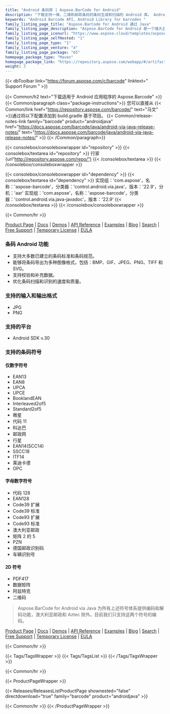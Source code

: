 ```yaml
---
title: "Android 条码库 | Aspose.BarCode for Android"
description: "下载支持一维、二维和邮政条码的条码生成和扫描的 Android 库。 Android Barcode API 允许开发人员通过指定不同的符号来自定义代码，"
keywords: "Android Barcode API, Android Library for barcodes "
family_listing_page_title: "Aspose.BarCode for Android 通过 Java"
family_listing_page_description: "Aspose.BarCode for Android 是一个强大且可靠的条形码生成和识别组件，用 Java 编写，它允许开发人员快速轻松地将条形码生成和识别功能添加到他们的 Java 应用程序中。"
family_listing_page_iconurl: "https://www.aspose.cloud/templates/aspose/App_Themes/V3/images/barcode/272x272/aspose_barcode-for-java-min.png"
family_listing_page_selfHosted: "1"
family_listing_page_type: "1"
family_listing_page_venture: "4"
family_listing_page_package: "65"
homepage_package_type: "Maven"
homepage_package_link: "https://repository.aspose.com/webapp/#/artifacts/browse/tree/General/repo/com/aspose/aspose-barcode"
weight: 3
---
```


{{< dbToolbar link="https://forum.aspose.com/c/barcode" linktext=" Support Forum " >}}

{{< Common/h2 text="下载适用于 Android 应用程序的 Aspose.Barcode"  >}}
{{< Common/paragraph class="package-instructions">}}
您可以直接从
{{< Common/link href="https://repository.aspose.com/barcode/" text="马文"  >}}通过将以下配置添加到 build.gradle 基于项目。
{{< Common/release-notes-link family="barcode" product="androidjava" href="https://docs.aspose.com/barcode/java/android-via-java-release-notes/" text="https://docs.aspose.com/barcode/java/android-via-java-release-notes/"  >}}
{{< /Common/paragraph>}}

{{< consolebox/consoleboxwrapper id="repository" >}}
{{< consolebox/textarea id="repository" >}}
行家{url“http://repository.aspose.com/repo/”}
{{< /consolebox/textarea >}}
{{< /consolebox/consoleboxwrapper >}}

{{< consolebox/consoleboxwrapper id="dependency" >}}
{{< consolebox/textarea id="dependency" >}}
实现组：'com.aspose'，名称：'aspose-barcode'，分类器：'control.android.via.java'，版本：'22.9'，分机：'aar'
实现组：'com.aspose'，名称：'aspose-barcode'，分类器：'control.android.via.java-javadoc'，版本：'22.9'
{{< /consolebox/textarea >}}
{{< /consolebox/consoleboxwrapper >}}

{{< Common/hr >}}

[Product Page](https://products.aspose.com/barcode/android-java/) | [Docs](https://docs.aspose.com/barcode/androidjava/) | [Demos](https://products.aspose.app/barcode/family) | [API Reference](https://reference.aspose.com/barcode/java) | [Examples](https://github.com/aspose-barcode/Aspose.BarCode-for-Java) | [Blog](https://blog.aspose.com/category/barcode/) | [Search](https://search.aspose.com/) | [Free Support](https://forum.aspose.com/c/barcode) | [Temporary License](https://purchase.aspose.com/temporary-license) | [EULA](https://about.aspose.com/legal/eula/)

### 条码 Android 功能

- 支持大多数已建立的条码标准和条码规范。
- 能够将条码导出为多种图像格式，包括：BMP、GIF、JPEG、PNG、TIFF 和 SVG。
- 支持校验和补充数据。
- 优化条码扫描和识别的速度和质量。

### 支持的输入和输出格式

- JPG
- PNG

### 支持的平台

- Android SDK v.30

### 支持的条码符号

#### 仅数字符号

- EAN13
- EAN8
- UPCA
- UPCE
- BooklandEAN
- Interleaved2of5
- Standard2of5
- 微星
- 代码 11
- 科达巴
- 邮政网
- 行星
- EAN14(SCC14)
- SSCC18
- ITF14
- 莱迪卡德
- OPC

#### 字母数字符号

- 代码 128
- EAN128
- Code39 扩展
- Code39 标准
- Code93 扩展
- Code93 标准
- 澳大利亚邮政
- 矩阵 2 的 5
- PZN
- 德国邮政识别码
- 车辆识别号

#### 2D 符号

- PDF417
- 数据矩阵
- 阿兹特克
- 二维码

> Aspose.BarCode for Android via Java 为所有上述符号体系提供编码和解码功能，澳大利亚邮政和 Aztec 除外。目前我们只支持这两个符号的编码。

[Product Page](https://products.aspose.com/barcode/android-java/) | [Docs](https://docs.aspose.com/barcode/androidjava/) | [Demos](https://products.aspose.app/barcode/family) | [API Reference](https://reference.aspose.com/barcode/java) | [Examples](https://github.com/aspose-barcode/Aspose.BarCode-for-Java) | [Blog](https://blog.aspose.com/category/barcode/) | [Search](https://search.aspose.com/) | [Free Support](https://forum.aspose.com/c/barcode) | [Temporary License](https://purchase.aspose.com/temporary-license) | [EULA](https://about.aspose.com/legal/eula/)

{{< Common/hr >}}

{{< Tags/TagsWrapper >}}
{{< Tags/TagsList >}}
{{< /Tags/TagsWrapper >}}

{{< Common/hr >}}

{{< ProductPageWrapper >}}

<!-- ReleasesListProductPage-->

{{< Releases/ReleasesListProductPage shownested="false"  directdownload="true" family="barcode" product="androidjava" >}}

<!-- /ReleasesListProductPage-->

{{< Common/hr >}}
{{< /ProductPageWrapper >}}

